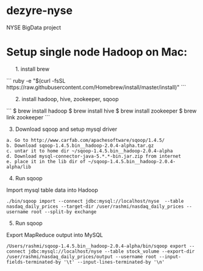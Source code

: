 dezyre-nyse
===========

NYSE BigData project

Setup single node Hadoop on Mac:
================================
<ol>
 1. install brew
</ol>
```
ruby -e "$(curl -fsSL https://raw.githubusercontent.com/Homebrew/install/master/install)"
```
<ol>
 2. install hadoop, hive, zookeeper, sqoop
</ol>
```
$ brew install hadoop
$ brew install hive
$ brew install zookeeper
$ brew link zookeeper
```

 3. Download sqoop and setup mysql driver
```
a. Go to http://www.carfab.com/apachesoftware/sqoop/1.4.5/
b. Download sqoop-1.4.5.bin__hadoop-2.0.4-alpha.tar.gz
c. untar it to home dir ~/sqoop-1.4.5.bin__hadoop-2.0.4-alpha
d. Download mysql-connector-java-5.*.*-bin.jar.zip from internet
e. place it in the lib dir of ~/sqoop-1.4.5.bin__hadoop-2.0.4-alpha/lib
```

 4. Run sqoop

Import mysql table data into Hadoop
```
./bin/sqoop import --connect jdbc:mysql://localhost/nyse  --table nasdaq_daily_prices --target-dir /user/rashmi/nasdaq_daily_prices --username root --split-by exchange
```

 5. Run sqoop

Export MapReduce output into MySQL
```
/Users/rashmi/sqoop-1.4.5.bin__hadoop-2.0.4-alpha/bin/sqoop export --connect jdbc:mysql://localhost/nyse --table stock_volume --export-dir /user/rashmi/nasdaq_daily_prices/output --username root --input-fields-terminated-by '\t' --input-lines-terminated-by '\n'
```
